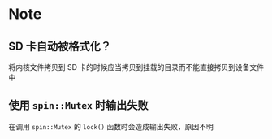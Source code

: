 # Note

## SD 卡自动被格式化？
将内核文件拷贝到 SD 卡的时候应当拷贝到挂载的目录而不能直接拷贝到设备文件中

## 使用 `spin::Mutex` 时输出失败
在调用 `spin::Mutex` 的 `lock()` 函数时会造成输出失败，原因不明